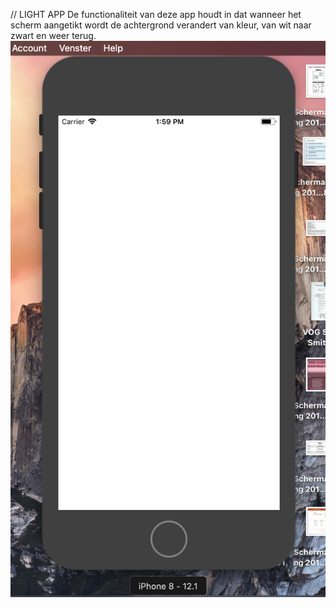// LIGHT APP
De functionaliteit van deze app houdt in dat wanneer het scherm aangetikt wordt de achtergrond verandert van kleur, van wit naar zwart en weer terug. 
![screenshotwk1](/Doc/screenshotwk1.PNG)
